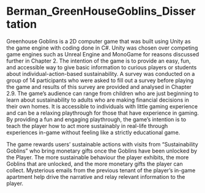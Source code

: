 # Berman_GreenHouseGoblins_Dissertation

Greenhouse Goblins is a 2D computer game that was built using Unity as the game engine with coding done in C#. Unity was chosen over competing game engines such as Unreal Engine and MonoGame for reasons discussed further in Chapter 2. The intention of the game is to provide an easy, fun, and accessible way to give basic information to curious players or students about individual-action-based sustainability. A survey was conducted on a group of 14 participants who were asked to fill out a survey before playing the game and results of this survey are provided and analysed in Chapter 2.9. The game’s audience can range from children who are just beginning to learn about sustainability to adults who are making financial decisions in their own homes. It is accessible to individuals with little gaming experience and can be a relaxing playthrough for those that have experience in gaming. By providing a fun and engaging playthrough, the game’s intention is to teach the player how to act more sustainably in real-life through experiences in-game without feeling like a strictly educational game.

The game rewards users’ sustainable actions with visits from “Sustainability Goblins” who bring monetary gifts once the Goblins have been unlocked by the Player. The more sustainable behaviour the player exhibits, the more Goblins that are unlocked, and the more monetary gifts the player can collect. Mysterious emails from the previous tenant of the player’s in-game apartment help drive the narrative and relay relevant information to the player.

